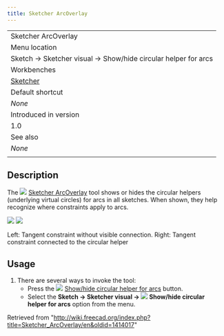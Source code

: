 ```yaml
---
title: Sketcher ArcOverlay
---
```


|                                                               |
| ------------------------------------------------------------- |
| Sketcher ArcOverlay                                           |
| Menu location                                                 |
| Sketch → Sketcher visual → Show/hide circular helper for arcs |
| Workbenches                                                   |
| [Sketcher](/Sketcher_Workbench "Sketcher Workbench")          |
| Default shortcut                                              |
| _None_                                                        |
| Introduced in version                                         |
| 1.0                                                           |
| See also                                                      |
| _None_                                                        |
|                                                               |

## Description

The ![](/images/Sketcher_ArcOverlay.svg) [Sketcher ArcOverlay](/Sketcher_ArcOverlay "Sketcher ArcOverlay") tool shows or hides the circular helpers (underlying virtual circles) for arcs in all sketches. When shown, they help recognize where constraints apply to arcs.

![](/images/Sketcher_ArcOverlayExample-1.png) ![](/images/Sketcher_ArcOverlayExample-2.png)

Left: Tangent constraint without visible connection. Right: Tangent constraint connected to the circular helper

## Usage

1. There are several ways to invoke the tool:
   - Press the ![](/images/Sketcher_ArcOverlay.svg) [Show/hide circular helper for arcs](/Sketcher_ArcOverlay "Sketcher ArcOverlay") button.
   - Select the **Sketch → Sketcher visual → ![](/images/Sketcher_ArcOverlay.svg) Show/hide circular helper for arcs** option from the menu.

Retrieved from "<http://wiki.freecad.org/index.php?title=Sketcher_ArcOverlay/en&oldid=1414017>"
